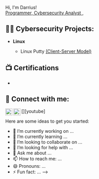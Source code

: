  Hi, I'm Darrius! <br/><a href="https://github.com/darrius251">Programmer, Cybersecurity Analyst </a>, 

<h2>👨‍💻 Cybersecurity Projects:</h2>

- <b> Linux </b>
  
  - Linux Putty [(Client-Server Model)](https://github.com/joshmadakor1/EncrypterPOC)

<h2>📺 Certifications </h2>

- 

<h2> 🤳 Connect with me:</h2>

[<img align="left" alt="JoshMadakor | YouTube" width="22px" src="https://cdn.jsdelivr.net/npm/simple-icons@v3/icons/youtube.svg" />][youtube]
[<img align="left" alt="JoshMadakor | LinkedIn" width="22px" src="https://cdn.jsdelivr.net/npm/simple-icons@v3/icons/linkedin.svg" />][linkedin]



[Blog]: TBA 
[linkedin]: https://www.linkedin.com/in/darrius-rubin/



Here are some ideas to get you started:

- 🔭 I’m currently working on ...
- 🌱 I’m currently learning ...
- 👯 I’m looking to collaborate on ...
- 🤔 I’m looking for help with ...
- 💬 Ask me about ...
- 📫 How to reach me: ...
- 😄 Pronouns: ...
- ⚡ Fun fact: ...
-->
